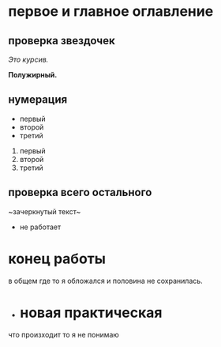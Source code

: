 # первое и главное оглавление

## проверка звездочек

*Это курсив.*

**Полужирный.**

## нумерация

* первый
* второй
* третий
1. первый
2. второй
3. третий
## проверка всего остального

~зачеркнутый текст~

* не работает
# **конец работы**

в общем где то я обложался и половина не сохранилась.

* # новая практическая
что произходит то я не понимаю

